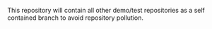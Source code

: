This repository will contain all other demo/test repositories as a self contained branch to avoid repository pollution.